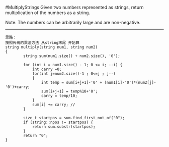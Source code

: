 #MultiplyStrings
Given two numbers represented as strings, return multiplication of the numbers as a string.

Note: The numbers can be arbitrarily large and are non-negative.



---



```
思路：
按照传统的乘法方法 从string末尾 开始算
string multiply(string num1, string num2)
{
        string sum(num1.size() + num2.size(), '0');

        for (int i = num1.size() - 1; 0 <= i; --i) {
            int carry =0;
            for(int j=num2.size()-1 ; 0<=j ; j--)
            {
                int temp = sum[i+j+1]-'0' + (num1[i]-'0')*(num2[j]-'0')+carry;
                sum[i+j+1] = temp%10+'0';
                carry = temp/10;
            }
            sum[i] += carry; //
        }

        size_t startpos = sum.find_first_not_of("0");
        if (string::npos != startpos) {
            return sum.substr(startpos);
        }
        return "0";
}
```